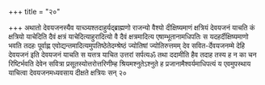 +++
title = "२०"

+++
अथातो देवयजनस्यैव याच्ञ्यश्तदाहुर्यद्ब्राह्मणो राजन्यो वैश्यो
दीक्षिष्यमाणं क्षत्रियं देवयजनं याचति कं क्षत्रियो
याचेदिति दैवं क्षत्रं याचेदित्याहुरादित्यो वै दैवं क्षत्रमादित्य
एषाम्भूतानामधिपतिः स यदहर्दीक्षिष्यमाणो भवति तदहः
पूर्वाह्ण एवोद्यन्तमादित्यमुपतिष्ठेतेदम्श्रेष्ठं ज्योतिषां
ज्योतिरुत्तमम् देव सवित-र्देवयजनम्मे देहि देवयजनं इति देवयजनं याचति स
यत्तत्र याचित उत्तरां सर्पत्यॐ तथा ददामीति हैव तदाह तस्य ह न का चन
रिष्टिर्भवति देवेन सवित्रा प्रसूतस्योत्तरोत्तरिणीम्ह श्रियमश्नुतेऽश्नुते
ह प्रजानामैश्वर्यमाधिपत्यं य एवमुपस्थाय याचित्वा देवयजनमध्यवसाय दीक्षते क्षत्रियः सन् २०




 

